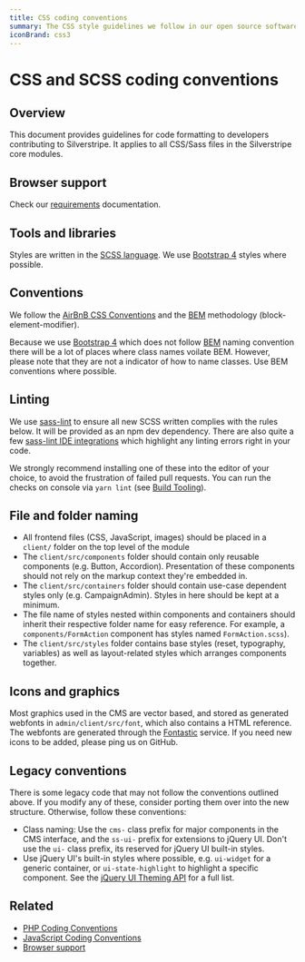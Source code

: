 ```yaml
---
title: CSS coding conventions
summary: The CSS style guidelines we follow in our open source software
iconBrand: css3
---
```

# CSS and SCSS coding conventions

## Overview

This document provides guidelines for code formatting to developers contributing
to Silverstripe. It applies to all CSS/Sass files in the Silverstripe core modules.

## Browser support

Check our [requirements](/getting_started/server_requirements) documentation.

## Tools and libraries

Styles are written in the [SCSS language](https://sass-lang.com/).
We use [Bootstrap 4](https://getbootstrap.com/) styles where possible.

## Conventions

We follow the [AirBnB CSS Conventions](https://github.com/airbnb/css)
and the [BEM](https://getbem.com/) methodology (block-element-modifier).

Because we use [Bootstrap 4](https://getbootstrap.com/) which
does not follow [BEM](https://getbem.com/) naming convention there will be
a lot of places where class names voilate BEM.
However, please note that they are not a indicator of how to name classes.
Use BEM conventions where possible.

## Linting

We use [sass-lint](https://github.com/sasstools/sass-lint) to ensure all new SCSS
written complies with the rules below. It will be provided as an npm dev dependency.
There are also quite a few [sass-lint IDE integrations](https://github.com/sasstools/sass-lint#ide-integration)
which highlight any linting errors right in your code.

We strongly recommend installing one of these into the editor of your choice, to
avoid the frustration of failed pull requests. You can run the checks on console
via `yarn lint` (see [Build Tooling](/contributing/build_tooling)).

## File and folder naming

- All frontend files (CSS, JavaScript, images) should be placed in
  a `client/` folder on the top level of the module
- The `client/src/components` folder should contain only reusable components
  (e.g. Button, Accordion). Presentation of these components should not rely on
  the markup context they're embedded in.
- The `client/src/containers` folder should contain use-case dependent styles only
  (e.g. CampaignAdmin). Styles in here should be kept at a minimum.
- The file name of styles nested within components and containers should inherit their
  respective folder name for easy reference.
  For example, a `components/FormAction` component has styles named `FormAction.scss`).
- The `client/src/styles` folder contains base styles (reset, typography, variables)
  as well as layout-related styles which arranges components together.

## Icons and graphics

Most graphics used in the CMS are vector based, and stored as generated
webfonts in `admin/client/src/font`, which also contains a HTML reference.
The webfonts are generated through the [Fontastic](https://app.fontastic.me) service.
If you need new icons to be added, please ping us on GitHub.

## Legacy conventions

There is some legacy code that may not follow the conventions outlined above. If you modify any of these,
consider porting them over into the new structure. Otherwise, follow these conventions:

- Class naming: Use the `cms-` class prefix for major components in the CMS interface,
  and the `ss-ui-` prefix for extensions to jQuery UI. Don't use the `ui-` class prefix, its reserved for jQuery UI built-in styles.
- Use jQuery UI's built-in styles where possible, e.g. `ui-widget` for a generic container, or `ui-state-highlight`
  to highlight a specific component. See the [jQuery UI Theming API](https://api.jqueryui.com/category/theming/) for a full list.

## Related

- [PHP Coding Conventions](/contributing/php_coding_conventions)
- [JavaScript Coding Conventions](/contributing/javascript_coding_conventions)
- [Browser support](/getting_started/server_requirements/)
